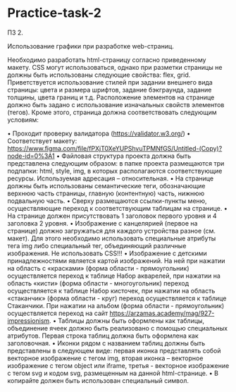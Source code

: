 # Practice-task-2

ПЗ 2.

Использование графики при разработке web-страниц.

Необходимо разработать html-страницу согласно приведенному макету. CSS могут использоваться, однако при разметки страницы не должны быть использованы следующие свойства: flex, grid. Приветствуется использование стилей при задании внешнего вида страницы: цвета и размера шрифтов, задание бэкграунда, задание толщины, цвета границ и т.д. Расположение элементов на странице должно быть задано с использование изначальных свойств элементов (тегов). Кроме этого, страница должна соответствовать  следующим условиям:

•	Проходит проверку валидатора (https://validator.w3.org/)
•	Соответствует макету: https://www.figma.com/file/fPXjT0XeYUPShvuTPMNfGS/Untitled-(Copy)?node-id=0%3A1
•	Файловая структура проекта должна быть представлена следующим образом: в папке проекта размещаются три подпапки: html, style, img, в которых располагаются соответствующие ресурсы. Используемая адресация – относительная.
•	На странице должны быть использованы семантические теги, обозначающие верхнюю часть страницы, главную (контентную) часть, нижнюю подвальную часть. 
•	Сверху размещаются ссылки-пункты меню, осуществляющие переход к соответствующим таблицам на странице.
•	На странице должен присутствовать 1 заголовок первого уровня и 4 заголовка 2 уровня.
•	Изображение с канцелярией (первое на странице) должно загружаться для каждого устройства разное (см. макет). Для этого необходимо использовать специальные атрибуты тега img либо специальный тег, объединяющий различные изображения. Не использовать CSS!!!
•	Изображение с детскими принадлежностями является картой изображений. На ней при нажатии на область с «красками» (форма области - прямоугольник) осуществляется переход к таблице Набор акварелей, при нажатии на область «кисти» (форма области - многоугольник) переход осуществляется к таблице Набор кисточек, при нажатии на область «стаканчик» (форма области - круг) переход осуществляется к таблице Стаканчики. При нажатии на альбом (форма области - прямоугольник) осуществляется переход на сайт https://arzamas.academy/mag/927-impressionism. 
•	Таблицы должны быть оформлены как таблицы, объединение ячеек должно быть реализовано с помощью специальных атрибутов. Первая строка таблиц должна быть оформлена как заголовочная.
•	Иконки рядом с названием таблиц должны быть представлены в следующем виде: первая иконка представлять собой векторное  изображение с тегом img, вторая иконка – векторное изображение с тегом object или iframe, третья - векторное изображение с тегом svg  и кодом svg, размещенным на данной html-странице.
•	В копирайте должен быть использован специальный символ.
